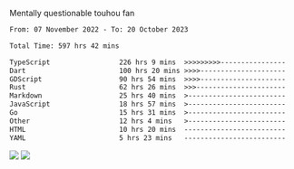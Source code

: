 Mentally questionable touhou fan



<!--START_SECTION:waka-->

```txt
From: 07 November 2022 - To: 20 October 2023

Total Time: 597 hrs 42 mins

TypeScript                 226 hrs 9 mins  >>>>>>>>>----------------   37.85 %
Dart                       100 hrs 20 mins >>>>---------------------   16.79 %
GDScript                   90 hrs 54 mins  >>>>---------------------   15.22 %
Rust                       62 hrs 26 mins  >>>----------------------   10.45 %
Markdown                   25 hrs 40 mins  >------------------------   04.30 %
JavaScript                 18 hrs 57 mins  >------------------------   03.17 %
Go                         15 hrs 31 mins  >------------------------   02.60 %
Other                      12 hrs 4 mins   >------------------------   02.02 %
HTML                       10 hrs 20 mins  -------------------------   01.73 %
YAML                       5 hrs 23 mins   -------------------------   00.90 %
```

<!--END_SECTION:waka-->

![](https://posei.me/horse_going_hard.gif)
![](https://posei.me/horse_going_hard.gif)
